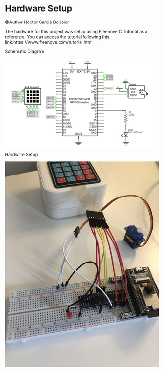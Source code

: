 # Hardware Setup

@Author Hector Garcia Boissier

The hardware for this project was setup using Freenove C Tutorial as a reference. You can access the tutorial following this link:https://www.freenove.com/tutorial.html 

Schematic Diagram

![Schematic Diagram](https://github.com/HectorGBoissier/CSC8566_IOT_Fall2022/blob/Final_Project/Smart_Door_Lock_Final_Project/Hardware/Images/Wiring%20diagram.jpg)

Hardware Setup

![Hardware Setup](https://github.com/HectorGBoissier/CSC8566_IOT_Fall2022/blob/Final_Project/Smart_Door_Lock_Final_Project/Hardware/Images/Hardware%20Setup.jpg)